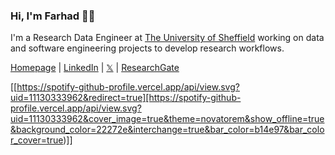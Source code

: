<h3 align="left">Hi, I'm Farhad 👋🏼</h3>

I'm a Research Data Engineer at [The University of Sheffield](https://www.sheffield.ac.uk/) working on data and software engineering projects to develop research workflows. 

[Homepage](https://www.farhadallian.co.uk/) | [LinkedIn](https://www.linkedin.com/in/farhad-allian/) | [𝕏](https://twitter.com/FarhadA01) | [ResearchGate](https://www.researchgate.net/profile/Farhad-Allian) 


[[https://spotify-github-profile.vercel.app/api/view.svg?uid=11130333962&redirect=true][https://spotify-github-profile.vercel.app/api/view.svg?uid=11130333962&cover_image=true&theme=novatorem&show_offline=true&background_color=22272e&interchange=true&bar_color=b14e97&bar_color_cover=true)]]


